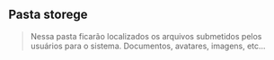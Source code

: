 ## Pasta storege
> Nessa pasta ficarão localizados os arquivos submetidos pelos usuários para o sistema.
> Documentos, avatares, imagens, etc...